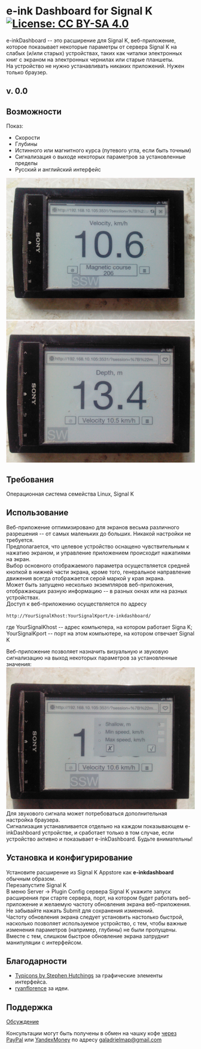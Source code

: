 # e-ink Dashboard for Signal K [![License: CC BY-SA 4.0](https://img.shields.io/badge/License-CC%20BY--SA%204.0-lightgrey.svg)](https://creativecommons.org/licenses/by-sa/4.0/)

e-inkDashboard -- это расширение для Signal K, веб-приложение, которое показывает некоторые параметры от сервера Signal K на слабых (и/или старых) устройствах, таких как читалки электронных книг с экраном на электронных чернилах или старые планшеты.  
На устройство не нужно устанавливать никаких приложений. Нужен только браузер.

## v. 0.0

## Возможности
Показ:

* Скорости
* Глубины
* Истинного или магнитного курса (путевого угла, если быть точным)
* Сигнализация о выходе некоторых параметров за установленные пределы
* Русский и английский интерфейс

 ![Dashboard velocity](screenshots/db1.jpg)<br>
 ![Dashboard depth](screenshots/db2.jpg)<br>

## Требования
Операционная система семейства Linux, Signal K

## Использование
Веб-приложение оптимизировано для экранов весьма различного разрешения -- от самых маленьких до больших. Никакой настройки не требуется.  
Предполагается, что целевое устройство оснащено чувствительным к нажатию экраном, и управление приложением происходит нажатиями на экран.  
Выбор основного отображаемого параметра осуществляется средней кнопкой в нижней части экрана, кроме того, генеральное направление движения всегда отображается серой маркой у края экрана.  
Может быть запущено несколько экземпляров веб-приложения, отображающих разную информацию -- в разных окнах или на разных устройствах.  
Доступ к веб-приложению осуществляется по адресу

`http://YourSignalKhost:YourSignalKport/e-inkdashboard/`  

где YourSignalKhost -- адрес компьютера, на котором работает Signa K;  
YourSignalKport -- порт на этом компьютере, на котором отвечает Signal K

Веб-приложение позволяет назначить визуальную и звуковую сигнализацию на выход некоторых параметров за установленные значения:
 ![Dashboard alarms](screenshots/db3.jpg)<br>
Для звукового сигнала может потребоваться дополнительная настройка браузера.  
Сигнализация устанавливается отдельно на каждом показывающем e-inkDashboard устройстве, и сработает только в том случае, если устройство активно и показывает e-inkDashboard. Будьте внимательны!

## Установка и конфигурирование

Установите расширение из  Signal K Appstore как **e-inkdashboard** обычным образом.  
Перезапустите Signal K  
В меню Server -> Plugin Config сервера Signal K укажите запуск расширения при старте сервера, порт, на котором будет работать веб-приложение и желаемую частоту обновления экрана веб-приложения.  
Не забывайте нажать Submit для сохранения изменений.  
Частоту обновления экрана следует установить настолько быстрой, насколько позволяет используемое устройство, с тем, чтобы важные изменения параметров (например, глубины) не были пропущены. Вместе с тем, слишком быстрое обновление экрана затруднит манипуляции с интерфейсом.

## Благодарности

* [Typicons by Stephen Hutchings](https://icon-icons.com/pack/Typicons/1144) за графические элементы интерфейса.
* [ryanflorence](https://gist.github.com/ryanflorence/701407) за идеи.

## Поддержка

[Обсуждение](https://github.com/VladimirKalachikhin/e-inkDashboard/discussions)

Консультации могут быть получены в обмен на чашку кофе [через PayPal](https://paypal.me/VladimirKalachikhin) или [YandexMoney](https://yasobe.ru/na/galadrielmap) по адресу [galadrielmap@gmail.com](mailto:galadrielmap@gmail.com)  

